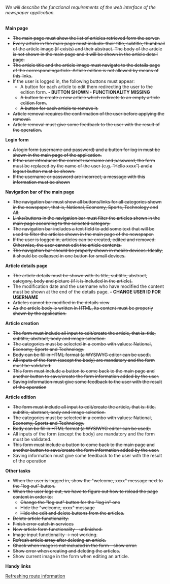###### We will describe the functional requirements of the web interface of the newspaper application.
**Main page**
- ~~The main page must show the list of articles retrieved form the server.~~
- ~~Every article in the main page must include: their title, subtitle, thumbnail of the article image (if exists) and their abstract. The body of the article is not shown in the main page and it will be shown in the article detail page.~~
- ~~The article title and the article image must navigate to the details page of the correspondingarticle. Article edition is not allowed by means of this links.~~
- If the user is logged in, the following buttons must appear:
  - A button for each article to edit them redirecting the user to the edition form. **- BUTTON SHOWN - FUNCTIONALITY MISSING**
  - ~~A button to create a new article which redirects to an empty article edition form.~~
  - ~~A button for each article to remove it.~~
- ~~Article removal requires the confirmation of the user before applying the removal.~~
- ~~Article removal must give some feedback to the user with the result of the operation.~~


**Login form**
- ~~A login form (username and password) and a button for log in must be shown in the main page of the application.~~
- ~~If the user introduces the correct username and password, the form must be replaced by the name of the user (e.g. “Hello xxxx”) and a logout button must be shown.~~
- ~~If the username or password are incorrect, a message with this information must be shown~~


**Navigation bar of the main page**
- ~~The navigation bar must show all buttons/links for all categories shown in the newspaper, that is, National, Economy, Sports, Technology and All.~~
- ~~Links/buttons in the navigation bar must filter the articles shown in the main page according to the selected category.~~
- ~~The navigation bar includes a text field to add some text that will be used to filter the articles shown in the main page of the newspaper.~~
- ~~If the user is logged in, articles can be created, edited and removed. Otherwise, the user cannot edit the article contents.~~
- ~~The navigation bar should be properly shown in mobile devices. Ideally, it should be collapsed in one button for small devices.~~


**Article details page**
- ~~The article details must be shown with its title, subtitle, abstract, category, body and picture (if it is included in the article).~~
- The modification date and the username who have modified the content must be shown at the end of the details page. **- CHANGE USER ID FOR USERNAME**
- ~~Articles cannot be modified in the details view~~
- ~~As the article body is written in HTML, its content must be properly shown by the application.~~


**Article creation**
- ~~The form must include all input to edit/create the article, that is: title, subtitle, abstract, body and image selection.~~
- ~~The categories must be selected in a combo with values: National, Economy, Sports and Technology.~~
- ~~Body can be fill in HTML format (a WYSIWYG editor can be used).~~
- ~~All inputs of the form (except the body) are mandatory and the form must be validated.~~
- ~~This form must include a button to come back to the main page and another button to save/create the form information added by the user.~~
- ~~Saving information must give some feedback to the user with the result of the operation~~

**Article edition**
- ~~The form must include all input to edit/create the article, that is: title, subtitle, abstract, body and image selection.~~
- ~~The categories must be selected in a combo with values: National, Economy, Sports and Technology.~~
- ~~Body can be fill in HTML format (a WYSIWYG editor can be used).~~
- All inputs of the form (except the body) are mandatory and the form must be validated.
- ~~This form must include a button to come back to the main page and another button to save/create the form information added by the user.~~
- Saving information must give some feedback to the user with the result of the operation

**Other tasks**
- ~~When the user is logged in, show the "welcome, xxxx" message next to the "log out" button.~~
- ~~When the user logs out, we have to figure out how to reload the page content in order to:~~
  - ~~Change the "log out" button for the "log in" one~~
  - ~~Hide the "welcome, xxxx" message~~
  - ~~Hide the edit and delete buttons from the articles.~~
- ~~Delete article functionality.~~
- ~~Finish error catch in services~~
- ~~New article form functionality - unfinished.~~
- ~~Image input functionality -> not working.~~
- ~~Refresh article array after deleting an article.~~
- ~~Check when image is not included in the form - show error.~~
- ~~Show error when creating and deleting the articles.~~
- Show current image in the form when editing an article.


**Handy links**

[Refreshing route information](https://medium.com/angular-in-depth/refresh-current-route-in-angular-512a19d58f6e)
